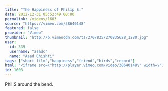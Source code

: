 ```yaml
---
title: "The Happiness of Philip S."
date: 2012-12-31 05:52:49 00:00
permalink: /videos/1603
source: "https://vimeo.com/38640148"
featured: false
provider: "Vimeo"
thumbnail: "http://b.vimeocdn.com/ts/270/835/270835628_1280.jpg"
user:
  id: 339
  username: "asadc"
  name: "Asad Chishti"
tags: ["short film","happiness","friend","birds","record"]
html: "<iframe src=\"http://player.vimeo.com/video/38640148\" width=\"1280\" height=\"720\" frameborder=\"0\" webkitAllowFullScreen mozallowfullscreen allowFullScreen></iframe>"
id: 1603
---
```


Phil S around the bend.
